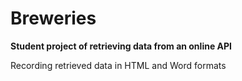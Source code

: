 # Breweries

**Student project of retrieving data from an online API**

Recording retrieved data in HTML and Word formats
